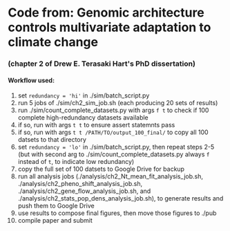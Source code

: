 # Code from: Genomic architecture controls multivariate adaptation to climate change
### (chapter 2 of Drew E. Terasaki Hart's PhD dissertation)

#### Workflow used:

1. set `redundancy = 'hi'` in ./sim/batch_script.py
2. run 5 jobs of ./sim/ch2_sim_job.sh (each producing 20 sets of results) 
3. run ./sim/count_complete_datasets.py with args `f t` to check if 100 complete high-redundancy datasets available
4. if so, run with args `t t` to ensure assert statemnts pass
5. if so, run with args `t t /PATH/TO/output_100_final/` to copy all 100 datsets to that directory
6. set `redundancy = 'lo'` in ./sim/batch_script.py, then repeat steps 2-5 (but with second arg to ./sim/count_complete_datasets.py always `f` instead of `t`, to indicate low redundancy)
7. copy the full set of 100 datsets to Google Drive for backup
8. run all analysis jobs (./analysis/ch2_Nt_mean_fit_analysis_job.sh, ./analysis/ch2_pheno_shift_analysis_job.sh, ./analysis/ch2_gene_flow_analysis_job.sh, and ./analysis/ch2_stats_pop_dens_analysis_job.sh), to generate results and push them to Google Drive
9. use results to compose final figures, then move those figures to ./pub
10. compile paper and submit


